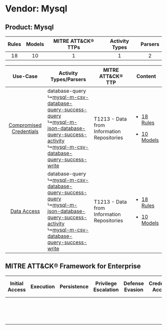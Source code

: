 Vendor: Mysql
=============
Product: Mysql
--------------
| Rules | Models | MITRE ATT&CK® TTPs | Activity Types | Parsers |
|:-----:|:------:|:------------------:|:--------------:|:-------:|
|  18   |   10   |         1          |       1        |    2    |

|    Use-Case    | Activity Types/Parsers    | MITRE ATT&CK® TTP    | Content    |
|:----:| ---- | ---- | ---- |
| [Compromised Credentials](../../../UseCases/uc_compromised_credentials.md) |  database-query<br> ↳[mysql-m-csv-database-query-success-query](Ps/pC_mysqlmcsvdatabasequerysuccessquery.md)<br> ↳[mysql-m-json-database-query-success-activity](Ps/pC_mysqlmjsondatabasequerysuccessactivity.md)<br> ↳[mysql-m-csv-database-query-success-write](Ps/pC_mysqlmcsvdatabasequerysuccesswrite.md)<br> | T1213 - Data from Information Repositories<br> | [<ul><li>18 Rules</li></ul><ul><li>10 Models</li></ul>](RM/r_m_mysql_mysql_Compromised_Credentials.md) |
|    [Data Access](../../../UseCases/uc_data_access.md)    |  database-query<br> ↳[mysql-m-csv-database-query-success-query](Ps/pC_mysqlmcsvdatabasequerysuccessquery.md)<br> ↳[mysql-m-json-database-query-success-activity](Ps/pC_mysqlmjsondatabasequerysuccessactivity.md)<br> ↳[mysql-m-csv-database-query-success-write](Ps/pC_mysqlmcsvdatabasequerysuccesswrite.md)<br> | T1213 - Data from Information Repositories<br> | [<ul><li>18 Rules</li></ul><ul><li>10 Models</li></ul>](RM/r_m_mysql_mysql_Data_Access.md)    |

MITRE ATT&CK® Framework for Enterprise
--------------------------------------
| Initial Access | Execution | Persistence | Privilege Escalation | Defense Evasion | Credential Access | Discovery | Lateral Movement | Collection                                                                              | Command and Control | Exfiltration | Impact |
| -------------- | --------- | ----------- | -------------------- | --------------- | ----------------- | --------- | ---------------- | --------------------------------------------------------------------------------------- | ------------------- | ------------ | ------ |
|                |           |             |                      |                 |                   |           |                  | [Data from Information Repositories](https://attack.mitre.org/techniques/T1213)<br><br> |                     |              |        |